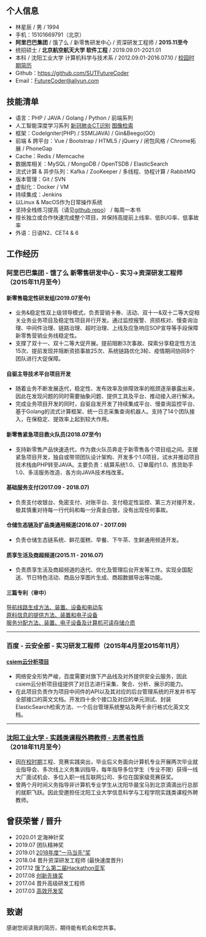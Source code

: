 ## 个人信息
* 林星辰 / 男 / 1994
* 手机：15101669791（北京）
* **阿里巴巴集团** / 饿了么 / 新零售研发中心 / 资深研发工程师 / **2015.11至今**
* 统招硕士 / **北京航空航天大学 软件工程** / 2019.09.01-2021.01
* 本科 / 沈阳工业大学 计算机科学与技术系 / 2012.09.01-2016.07.10 / [校园时期简历](https://github.com/SUTFutureCoder/resume/blob/master/README_SCHOOL_VER.md)
* Github：<https://github.com/SUTFutureCoder>
* Email：<FutureCoder@aliyun.com>

## 技能清单
* 语言：PHP / JAVA / Golang / Python / 前端系列
* 人工智能深度学习系列 [新冠肺炎CT识别](https://colab.research.google.com/drive/1TdP5AecNcIQWDD1EhcGWbTf8CGP5A5hx?usp=sharing) [图像检索](https://colab.research.google.com/drive/13uFqZmEl9FRfQ2kip8osnCSqDtwZNk5T?usp=sharing)  
* 框架：CodeIgniter(PHP) / SSM(JAVA) / Gin&Beego(GO)
* 前端 & 跨平台：Vue / Bootstrap / HTML5 / jQuery / 闭包风格 / Chrome拓展 / PhoneGap
* Cache：Redis / Memcache
* 数据库相关：MySQL / MongoDB / OpenTSDB / ElasticSearch
* 流式计算 & 异步队列：Kafka / ZooKeeper / 多线程、协程计算 / RabbitMQ
* 版本管理：Git / SVN
* 虚拟化：Docker / VM
* 持续集成：Jenkins
* 以Linux & MacOS作为日常操作系统 
* 坚持全栈练习提高（请见[github repo](https://github.com/SUTFutureCoder?tab=repositories)） / 每周一本书  
* 擅长独立或合作快速完成整个项目，并保持高提前上线率、低BUG率、低事故率
* 外语：日语N2、CET4 & 6

## 工作经历
### 阿里巴巴集团 - 饿了么 新零售研发中心 - 实习→资深研发工程师（2015年11月至今）

#### 新零售稳定性研发组(2019.07至今)  
* 业务&稳定性双上级领导模式，负责营销卡券、活动、双十一&双十二等大促相关业务业务项目及稳定性项目并行开发。通过监控报警、资损核对、慢查询治理、中间件治理、链路治理、超时治理、上线及应急响应SOP宣导等手段保障新零售营销业务线稳定性。
* 支撑了双十一、双十二等大促开展。提前阻断3次事故、探索分享稳定性方法15次、提前发现并阻断资损事故25次、系统链路优化3轮、疫情期间协同8个团队进行大促保障。

#### 自驱主导技术平台项目开发
* 随着业务不断发展迭代，稳定性、发布效率及排障效率的瓶颈逐渐暴露出来，因此在发现问题的同时需要抽象问题、提供工具及平台、推动接入进行解决。
* 完成业务项目开发的同时，自驱自发开发了持续集成平台、慢查询监控平台、基于Golang的流式计算框架、统一日志采集查询机器人。支持了14个团队接入，在保稳定、提效率上起到较大作用。

#### 新零售紧急项目救火队员(2018.07至今)  
* 支持新零售产品快速迭代，作为救火队员奔走于新零售各个项目组之间。支援紧急项目开发，独自或带领团队设计架构、开发多个1.0项目，试水并推动项目技术栈由PHP转至JAVA。主要负责：结算系统1.0、订单履约1.0、拣货助手1.0、多活服务改造、各方向JAVA技术栈改革。  

#### 基础服务支付(2017.09 - 2018.07)
* 负责支付收银台、免密支付、对账平台、支付稳定性监控、第三方对接开发，极其慎重对待每一行代码和每一分真金白银，没有出现任何事故。

#### 仓储生态链及扩品类通用频道(2016.07 - 2017.09)
* 负责仓储生态链系统、鲜花蛋糕、早餐、下午茶、生鲜通用频道开发。

#### 质享生活及商超频道(2015.11 - 2016.07)
* 负责质享生活及商超频道的迭代、优化及管理后台开发等工作。实现全国配送、节日特色活动、商品分享图片生成、商超数据导出等功能。

#### 三篇专利（审中）
[导航线路生成方法、装置、设备和电动车](http://www.soopat.com/Patent/201710596785)   
[原料信息的提供方法、装置和电子设备](http://www.soopat.com/Patent/201710560336)  
[服务分配方法、装置、电子设备及计算机可读存储介质](http://www.soopat.com/Patent/201810164044)

---

### 百度 - 云安全部 - 实习研发工程师（2015年4月至2015年11月）
#### [csiem云分析项目](http://xi.baidu.com/)
* 网络安全形势严峻，百度需要对旗下产品线及对外提供安全云服务，因此csiem云分析项目组提供了对日志进行采集、聚合、分析、展示的能力。
* 在此项目负责作为项目中间件的API以及其对应的后台管理系统的开发并书写全部接口的英文文档。开发四十余个接口及对应的单元测试、封装ElasticSearch检索方法、一个后台管理系统整站及两千余行格式化英文文档。 

--- 

### [沈阳工业大学 - 实践类课程外聘教师 - 志愿者性质](https://github.com/SUTFutureCoder/resume/blob/master/TeacherOfSUT.jpeg)（2018年11月至今）
* 因[在校时期](https://github.com/SUTFutureCoder/resume/blob/master/README_SCHOOL_VER.md)工程、竞赛实践突出，毕业后义务面向计算机专业开展两次毕业就业指导会、多次线上义务集训指导，每年指导多位学生（专业不限）获得一线大厂面试机会、多位入职一线互联网公司、多位在国家级竞赛获奖。
* 曾两个月时间义务指导非计算机专业学生从沈阳华晨宝马到北京滴滴出行总部的就职飞跃。因此受邀担任沈阳工业大学信息科学与工程学院实践类课程外聘教师。

## 曾获荣誉 / 晋升
* 2020.01 定海神针奖
* 2019.07 团队精神奖
* 2019.01 [2018年度“一马当先”奖](https://github.com/SUTFutureCoder/resume/blob/master/TakeTheLead.jpeg)
* 2018.04 晋升资深研发工程师 (最快速度晋升)
* 2017.12 [饿了么第二届Hackathon亚军](https://github.com/SUTFutureCoder/resume/blob/master/hackathon2nd.jpeg)
* 2017.08 [创新先锋奖](https://github.com/SUTFutureCoder/resume/blob/master/innovation_pioneer.jpeg)
* 2017.04 晋升高级研发工程师
* 2017.03 [高效开发奖](https://github.com/SUTFutureCoder/resume/blob/master/efficient_development.jpeg)  

## 致谢
感谢您阅读我的简历，期待能有机会和您共事。
